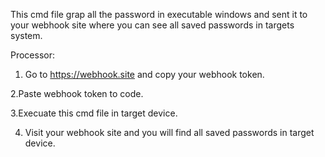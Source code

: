 This cmd file grap all the password in executable windows and sent it to your webhook site where you can see all saved passwords in targets system.

Processor:

1.  Go to https://webhook.site  and copy your webhook token.

2.Paste webhook token to code.

3.Execuate this cmd file in target device.

4. Visit your webhook site and you will find all saved passwords in target device.
